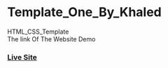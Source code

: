# Template_One_By_Khaled
HTML_CSS_Template </br>
The link Of The Website Demo
### [Live Site](https://elbavary.github.io/Template_One_By_Khaled/)
